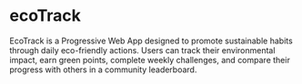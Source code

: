 # ecoTrack
EcoTrack is a Progressive Web App designed to promote sustainable habits through daily eco-friendly actions. Users can track their environmental impact, earn green points, complete weekly challenges, and compare their progress with others in a community leaderboard.
